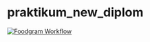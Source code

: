 # praktikum_new_diplom

[![Foodgram Workflow](https://github.com/sonoffjord/foodgram-project-react/actions/workflows/foodgram.yml/badge.svg)](https://github.com/sonoffjord/foodgram-project-react/actions/workflows/foodgram.yml)